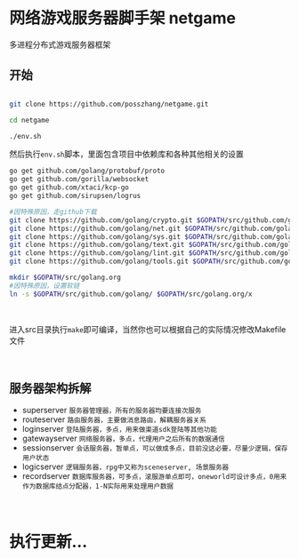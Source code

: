 # 网络游戏服务器脚手架 netgame
多进程分布式游戏服务器框架

## 开始


```bash

git clone https://github.com/posszhang/netgame.git

cd netgame

./env.sh
```


然后执行`env.sh`脚本，里面包含项目中依赖库和各种其他相关的设置
```Bash
go get github.com/golang/protobuf/proto
go get github.com/gorilla/websocket
go get github.com/xtaci/kcp-go
go get github.com/sirupsen/logrus

#因特殊原因，走github下载
git clone https://github.com/golang/crypto.git $GOPATH/src/github.com/golang/crypto
git clone https://github.com/golang/net.git $GOPATH/src/github.com/golang/net
git clone https://github.com/golang/sys.git $GOPATH/src/github.com/golang/sys
git clone https://github.com/golang/text.git $GOPATH/src/github.com/golang/text
git clone https://github.com/golang/lint.git $GOPATH/src/github.com/golang/lint
git clone https://github.com/golang/tools.git $GOPATH/src/github.com/golang/tools

mkdir $GOPATH/src/golang.org
#因特殊原因，设置软链
ln -s $GOPATH/src/github.com/golang/ $GOPATH/src/golang.org/x
```
<br/>

进入src目录执行`make`即可编译，当然你也可以根据自己的实际情况修改Makefile文件

<br/>

## 服务器架构拆解
* superserver `服务器管理器，所有的服务器均要连接次服务`
* routeserver `路由服务器，主要做消息路由，解耦服务器关系` 
* loginserver `登陆服务器，多点，用来做渠道sdk登陆等其他功能` 
* gatewayserver `网络服务器，多点，代理用户之后所有的数据通信` 
* sessionserver `会话服务器，暂单点，可以做成多点，目前没这必要，尽量少逻辑，保存用户状态` 
* logicserver `逻辑服务器，rpg中又称为sceneserver, 场景服务器` 
* recordserver `数据库服务器，可多点，滚服游单点即可，oneworld可设计多点，0用来作为数据库结点分配器，1-N实际用来处理用户数据`

<br/>

# 执行更新...

